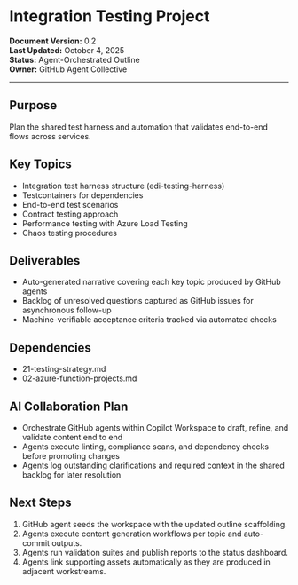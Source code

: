# Integration Testing Project

**Document Version:** 0.2  
**Last Updated:** October 4, 2025  
**Status:** Agent-Orchestrated Outline  
**Owner:** GitHub Agent Collective

---

## Purpose

Plan the shared test harness and automation that validates end-to-end flows across services.

## Key Topics

- Integration test harness structure (edi-testing-harness)
- Testcontainers for dependencies
- End-to-end test scenarios
- Contract testing approach
- Performance testing with Azure Load Testing
- Chaos testing procedures

## Deliverables

- Auto-generated narrative covering each key topic produced by GitHub agents
- Backlog of unresolved questions captured as GitHub issues for asynchronous follow-up
- Machine-verifiable acceptance criteria tracked via automated checks

## Dependencies

- 21-testing-strategy.md
- 02-azure-function-projects.md

## AI Collaboration Plan

- Orchestrate GitHub agents within Copilot Workspace to draft, refine, and validate content end to end
- Agents execute linting, compliance scans, and dependency checks before promoting changes
- Agents log outstanding clarifications and required context in the shared backlog for later resolution

## Next Steps

1. GitHub agent seeds the workspace with the updated outline scaffolding.
2. Agents execute content generation workflows per topic and auto-commit outputs.
3. Agents run validation suites and publish reports to the status dashboard.
4. Agents link supporting assets automatically as they are produced in adjacent workstreams.
